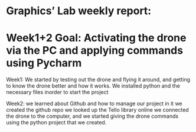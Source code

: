 # Graphics’ Lab weekly report:

# Week1+2 Goal: Activating the drone via the PC and applying commands using Pycharm
Week1:
We started by testing out the drone and flying it around, and getting to know the drone better and how it works.
We installed python and the necessary files inorder to start the project

Week2: 
we learned about Github and how to manage our project in it
we created the github repo
we looked up the Tello library online
we connected the drone to the computer, and we started giving the drone commands using the python project that we created.

